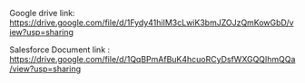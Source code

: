 Google drive link: https://drive.google.com/file/d/1Fydy41hiIM3cLwiK3bmJZOJzQmKowGbD/view?usp=sharing

Salesforce Document link : https://drive.google.com/file/d/1QqBPmAfBuK4hcuoRCyDsfWXGQQIhmQQa/view?usp=sharing
